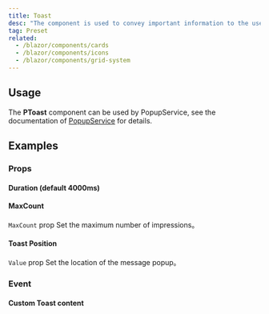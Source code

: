 ```yaml
---
title: Toast
desc: "The component is used to convey important information to the user through the use contextual types icons and color.These default types come in in 4 variations: `Success`,`Info`,`Warning`, and `Error`. Default icons are assigned which help represent different actions each type portrays and also can customized content to fit almost any situation."
tag: Preset
related:
  - /blazor/components/cards
  - /blazor/components/icons
  - /blazor/components/grid-system
---
```


## Usage

The **PToast** component can be used by PopupService, see the documentation of [PopupService](/blazor/components/popup-service) for details.

<masa-example file="Examples.components.toasts.Usage"></masa-example>

## Examples

### Props

#### Duration (default 4000ms)

<masa-example file="Examples.components.toasts.Duration"></masa-example>

#### MaxCount

`MaxCount` prop Set the maximum number of impressions。

<masa-example file="Examples.components.toasts.MaxCount"></masa-example>

#### Toast Position

`Value` prop Set the location of the message popup。

<masa-example file="Examples.components.toasts.Position"></masa-example>

### Event

#### Custom Toast content

<masa-example file="Examples.components.toasts.CustomToast"></masa-example>